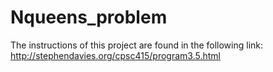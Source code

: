 # Nqueens_problem

The instructions of this project are found in the following link:
http://stephendavies.org/cpsc415/program3.5.html

